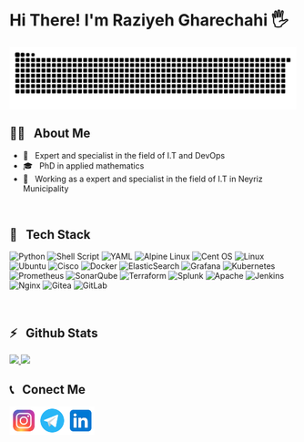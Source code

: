 # Hi There! I'm Raziyeh Gharechahi 🖐
<img align="center" src="https://raw.githubusercontent.com/imrrobat/imrrobat/d1b244e170d2b75fdda3efd499eaaf163f7a617c/images/github-contribution-grid-snake.svg" />

<h2>👨‍💻 &nbsp; About Me</h2>

- 🤔 &nbsp; Expert and specialist in the field of I.T and DevOps
- 🎓 &nbsp; PhD in applied mathematics
- 💼 &nbsp; Working as a expert and specialist in the field of I.T in Neyriz Municipality

<br />

<h2>🔧 &nbsp; Tech Stack</h2>

![Python](https://img.shields.io/badge/python-3670A0?style=for-the-badge&logo=python&logoColor=ffdd54) ![Shell Script](https://img.shields.io/badge/shell_script-%23121011.svg?style=for-the-badge&logo=gnu-bash&logoColor=white) ![YAML](https://img.shields.io/badge/yaml-%23ffffff.svg?style=for-the-badge&logo=yaml&logoColor=151515) 	![Alpine Linux](https://img.shields.io/badge/Alpine_Linux-%230D597F.svg?style=for-the-badge&logo=alpine-linux&logoColor=white) ![Cent OS](https://img.shields.io/badge/cent%20os-002260?style=for-the-badge&logo=centos&logoColor=F0F0F0) ![Linux](https://img.shields.io/badge/Linux-FCC624?style=for-the-badge&logo=linux&logoColor=black) 	![Ubuntu](https://img.shields.io/badge/Ubuntu-E95420?style=for-the-badge&logo=ubuntu&logoColor=white) ![Cisco](https://img.shields.io/badge/cisco-%23049fd9.svg?style=for-the-badge&logo=cisco&logoColor=black) ![Docker](https://img.shields.io/badge/docker-%230db7ed.svg?style=for-the-badge&logo=docker&logoColor=white) ![ElasticSearch](https://img.shields.io/badge/-ElasticSearch-005571?style=for-the-badge&logo=elasticsearch) ![Grafana](https://img.shields.io/badge/grafana-%23F46800.svg?style=for-the-badge&logo=grafana&logoColor=white) ![Kubernetes](https://img.shields.io/badge/kubernetes-%23326ce5.svg?style=for-the-badge&logo=kubernetes&logoColor=white) ![Prometheus](https://img.shields.io/badge/Prometheus-E6522C?style=for-the-badge&logo=Prometheus&logoColor=white) ![SonarQube](https://img.shields.io/badge/SonarQube-black?style=for-the-badge&logo=sonarqube&logoColor=4E9BCD)  ![Terraform](https://img.shields.io/badge/terraform-%235835CC.svg?style=for-the-badge&logo=terraform&logoColor=white) ![Splunk](https://img.shields.io/badge/splunk-%23000000.svg?style=for-the-badge&logo=splunk&logoColor=white) ![Apache](https://img.shields.io/badge/apache-%23D42029.svg?style=for-the-badge&logo=apache&logoColor=white) ![Jenkins](https://img.shields.io/badge/jenkins-%232C5263.svg?style=for-the-badge&logo=jenkins&logoColor=white) ![Nginx](https://img.shields.io/badge/nginx-%23009639.svg?style=for-the-badge&logo=nginx&logoColor=white) ![Gitea](https://img.shields.io/badge/Gitea-34495E?style=for-the-badge&logo=gitea&logoColor=5D9425) ![GitLab](https://img.shields.io/badge/gitlab-%23181717.svg?style=for-the-badge&logo=gitlab&logoColor=white)

<br />  

<h2>⚡️ &nbsp; Github Stats</h2>

<a href="https://github.com/gharechahiraziyeh">
  <img src="https://github-readme-stats.vercel.app/api?username=gharechahiraziyeh&show_icons=true&theme=radical" />
  <img src="https://github-readme-stats.vercel.app/api/top-langs/?username=gharechahiraziyeh" />
</a>

<br />

<h2>📞 &nbsp; Conect Me</h2>
<a href="https://instagram.com/dr.raziyeh_gharechahi"><img width="50px" height="50px" align="left" src="https://github.com/gharechahiraziyeh/gharechahiraziyeh/blob/main/icons8-instagram-96.png" alt="Instagram"/></a>
<a href="https://t.me/gharechahiraziyeh"><img width="50px" height="50px" align="left" src="https://github.com/gharechahiraziyeh/gharechahiraziyeh/blob/main/icons8-telegram-96.png" alt="Telegram"/></a>
<a href="https://www.linkedin.com/in/gharechahiraziyeh/"><img width="50px" height="50px" align="left" src="https://github.com/gharechahiraziyeh/gharechahiraziyeh/blob/main/icons8-linkedin-96.png" alt="Linkedin"/></a>
